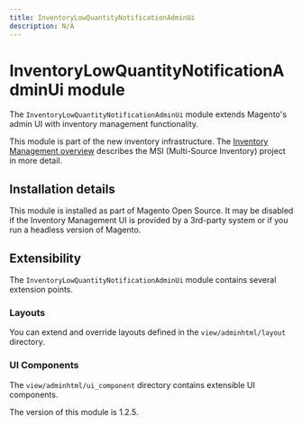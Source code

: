 ```yaml
---
title: InventoryLowQuantityNotificationAdminUi
description: N/A
---
```


# InventoryLowQuantityNotificationAdminUi module

The `InventoryLowQuantityNotificationAdminUi` module extends Magento's admin UI with inventory management functionality.

This module is part of the new inventory infrastructure. The
[Inventory Management overview](https://developer.adobe.com/commerce/webapi/rest/inventory/index.html)
describes the MSI (Multi-Source Inventory) project in more detail.

## Installation details

This module is installed as part of Magento Open Source. It may be disabled if the Inventory Management UI
is provided by a 3rd-party system or if you run a headless version of Magento.

## Extensibility

The `InventoryLowQuantityNotificationAdminUi` module contains several extension points.

### Layouts

You can extend and override layouts defined in the `view/adminhtml/layout`  directory.

### UI Components

The `view/adminhtml/ui_component` directory contains extensible UI components.

<InlineAlert slots="text" />
The version of this module is 1.2.5.
